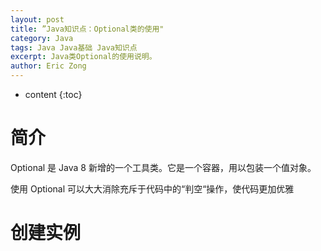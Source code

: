 ```yaml
---
layout: post
title: ”Java知识点：Optional类的使用"
category: Java
tags: Java Java基础 Java知识点
excerpt: Java类Optional的使用说明。
author: Eric Zong
---
```


* content
{:toc}

# 简介

Optional 是 Java 8 新增的一个工具类。它是一个容器，用以包装一个值对象。

使用 Optional 可以大大消除充斥于代码中的“判空“操作，使代码更加优雅

# 创建实例


